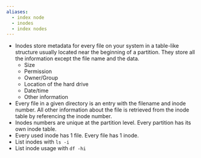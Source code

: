 ```yaml
---
aliases:
  - index node
  - inodes
  - index nodes
---
```

* Inodes store metadata for every file on your system in a table-like structure usually located near the beginning of a partition. They store all the information except the file name and the data.
	- Size
	- Permission
	- Owner/Group
	- Location of the hard drive
	- Date/time
	- Other information
* Every file in a given directory is an entry with the filename and inode number. All other information about the file is retrieved from the inode table by referencing the inode number.
* Inodes numbers are unique at the partition level. Every partition has its own inode table.
* Every used inode has 1 file. Every file has 1 inode.
* List inodes with `ls -i`
* List inode usage with `df -hi`